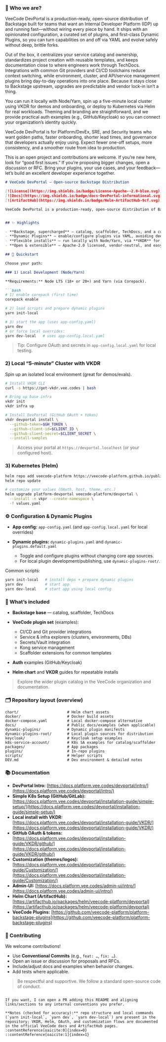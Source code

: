 ### 🤔 Who we are?
VeeCode DevPortal is a production-ready, open-source distribution of Backstage built for teams that want an Internal Developer Platform (IDP) up and running fast—without wiring every piece by hand. It ships with an opinionated configuration, a curated set of plugins, and first-class Dynamic Plugins, so you can turn capabilities on and off via YAML and evolve safely without deep, brittle forks.

Out of the box, it centralizes your service catalog and ownership, standardizes project creation with reusable templates, and keeps documentation close to where engineers work through TechDocs. Integrations with common Git providers and CI/CD toolchains reduce context switching, while environment, cluster, and API/service management plugins bring day-to-day operations into one place. Because it stays close to Backstage upstream, upgrades are predictable and vendor lock-in isn’t a thing.

You can run it locally with Node/Yarn, spin up a five-minute local cluster using VKDR for demos and onboarding, or deploy to Kubernetes via Helm for real workloads. Theming and branding are straightforward, and we provide practical auth examples (e.g., GitHub/Keycloak) so you can connect your organization’s identity quickly.

VeeCode DevPortal is for Platform/DevEx, SRE, and Security teams who want golden paths, faster onboarding, shorter lead times, and governance that developers actually enjoy using. Expect fewer one-off setups, more consistency, and a smoother route from idea to production.

This is an open project and contributions are welcome. If you’re new here, look for “good first issues.” If you’re proposing bigger changes, open a discussion or RFC. Bring your plugins, your use cases, and your feedback—let’s build an excellent developer experience together.

````markdown
# VeeCode DevPortal — Open-source Backstage Distribution

[![License](https://img.shields.io/badge/License-Apache--2.0-blue.svg)](./LICENSE)
[![Docs](https://img.shields.io/badge/docs-DevPortal-informational.svg)](https://docs.platform.vee.codes/devportal/intro/)
[![ArtifactHub](https://img.shields.io/badge/Helm-ArtifactHub-9cf.svg)](https://artifacthub.io/packages/helm/veecode-platform/devportal)

VeeCode DevPortal is a production-ready, open-source distribution of Backstage. It ships with an opinionated setup, a curated plugin set, and Dynamic Plugins support to help you stand up an Internal Developer Platform (IDP) without assembling everything from scratch.


## ✨ Highlights

- **Backstage, supercharged** — catalog, scaffolder, TechDocs, and a curated set of integrations.
- **Dynamic Plugins** — enable/configure plugins via YAML, avoiding deep forks.
- **Flexible installs** — run locally with Node/Yarn, via **VKDR** for a 5-minute local cluster, or deploy to **Kubernetes** with Helm.
- **Open & extensible** — Apache-2.0 licensed, vendor-neutral, and easy to customize.

## 🚀 Quickstart

Choose your path:

### 1) Local Development (Node/Yarn)

**Requirements:** Node LTS (18+ or 20+) and Yarn (via Corepack).

```bash
# 1) enable corepack (first time)
corepack enable

# 2) load scripts and prepare dynamic plugins
yarn init-local

# 3) start the app (uses app-config.yaml)
yarn dev
# or force local overrides:
yarn dev-local   # uses app-config.local.yaml
````

> Tip: Configure OAuth and secrets in `app-config.local.yaml` for local testing.

### 2) Local “5-minute” Cluster with VKDR

Spin up an isolated local environment (great for demos/evals).

```bash
# Install VKDR CLI
curl -s https://get-vkdr.vee.codes | bash

# Bring up base infra
vkdr init
vkdr infra up

# Install DevPortal (GitHub OAuth + token)
vkdr devportal install \
  --github-token=$GH_TOKEN \
  --github-client-id=$CLIENT_ID \
  --github-client-secret=$CLIENT_SECRET \
  --install-samples
```

> Access your portal at `https://devportal.localhost` (or your configured host).

### 3) Kubernetes (Helm)

```bash
helm repo add veecode-platform https://veecode-platform.github.io/public-charts/
helm repo update

# customize your values (OAuth, host, theme, etc.)
helm upgrade platform-devportal veecode-platform/devportal \
  --install -n vkpr --create-namespace \
  -f values.yaml
```

### ⚙️ Configuration & Dynamic Plugins

* **App config:** `app-config.yaml` (and `app-config.local.yaml` for local overrides)
* **Dynamic plugins:** `dynamic-plugins.yaml` and `dynamic-plugins.default.yaml`

  * Toggle and configure plugins without changing core app sources.
  * For local plugin development/publishing, use `dynamic-plugins-root/`.

Common scripts:

```bash
yarn init-local   # install deps + prepare dynamic plugins
yarn dev          # start app
yarn dev-local    # start app using local config
```

### 🧩 What’s included

* **Backstage base** — catalog, scaffolder, TechDocs
* **VeeCode plugin set** (examples):

  * CI/CD and Git provider integrations
  * Service & infra explorers (clusters, environments, DBs)
  * Secrets/Vault integration
  * Kong service management
  * Scaffolder extensions for common templates
* **Auth** examples (GitHub/Keycloak)
* **Helm chart** and **VKDR** guides for repeatable installs

> Explore the wider plugin catalog in the VeeCode organization and documentation.


### 🗂️ Repository layout (overview)

```
chart/                      # Helm chart assets
docker/                     # Docker build assets
docker-compose.yaml         # Local docker-compose alternative
docs/                       # Public docs/examples (when applicable)
dynamic-plugins/            # Dynamic plugin manifests
dynamic-plugins-root/       # Local plugin sources for distribution
keycloak/                   # Keycloak setup examples
k8s-service-account/        # K8s SA examples for catalog/scaffolder
packages/                   # App packages
plugins/                    # In-repo plugins
scripts/                    # Helper scripts
DEV.md                      # Dev environment & detailed notes
```


### 📚 Documentation

* **DevPortal Intro:** [https://docs.platform.vee.codes/devportal/intro/](https://docs.platform.vee.codes/devportal/intro/)
* **Simple K8s Setup (GitHub/GitLab):** [https://docs.platform.vee.codes/devportal/installation-guide/simple-setup/](https://docs.platform.vee.codes/devportal/installation-guide/simple-setup/)
* **Local install with VKDR:** [https://docs.platform.vee.codes/devportal/installation-guide/VKDR/](https://docs.platform.vee.codes/devportal/installation-guide/VKDR/)
* **GitHub OAuth & tokens:** [https://docs.platform.vee.codes/devportal/installation-guide/VKDR/github/](https://docs.platform.vee.codes/devportal/installation-guide/VKDR/github/)
* **Customization (themes/logos):** [https://docs.platform.vee.codes/devportal/installation-guide/Customization/](https://docs.platform.vee.codes/devportal/installation-guide/Customization/)
* **Admin-UI:** [https://docs.platform.vee.codes/admin-ui/intro/](https://docs.platform.vee.codes/admin-ui/intro/)
* **Helm Chart (ArtifactHub):** [https://artifacthub.io/packages/helm/veecode-platform/devportal](https://artifacthub.io/packages/helm/veecode-platform/devportal)
* **VeeCode Plugins:** [https://github.com/veecode-platform/platform-backstage-plugins](https://github.com/veecode-platform/platform-backstage-plugins)

### 🤝 Contributing

We welcome contributions!

* Use **Conventional Commits** (e.g., `feat: …`, `fix: …`).
* Open an issue or discussion for proposals and RFCs.
* Include/adjust docs and examples when behavior changes.
* Add tests where applicable.

> Be respectful and supportive. We follow a standard open-source code of conduct.

```

If you want, I can open a PR adding this README and aligning links/sections to any internal conventions you prefer. 

**Notes (checked for accuracy):** repo structure and local commands (`yarn init-local`, `yarn dev`, `yarn dev-local`) are present in the repository; VKDR, Helm, OAuth, and customization flows are documented in the official VeeCode docs and ArtifactHub pages. :contentReference[oaicite:0]{index=0}
::contentReference[oaicite:1]{index=1}
```
